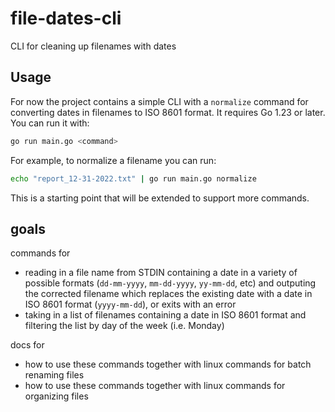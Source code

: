 # file-dates-cli
CLI for cleaning up filenames with dates

## Usage

For now the project contains a simple CLI with a `normalize` command for
converting dates in filenames to ISO 8601 format. It requires Go 1.23 or later.
You can run it with:

```bash
go run main.go <command>
```

For example, to normalize a filename you can run:

```bash
echo "report_12-31-2022.txt" | go run main.go normalize
```

This is a starting point that will be extended to support more commands.

## goals

commands for
- reading in a file name from STDIN containing a date in a variety of possible formats (`dd-mm-yyyy`, `mm-dd-yyyy`, `yy-mm-dd`, etc) and outputing the corrected filename which replaces the existing date with a date in ISO 8601 format (`yyyy-mm-dd`), or exits with an error
- taking in a list of filenames containing a date in ISO 8601 format and filtering the list by day of the week (i.e. Monday)

docs for
- how to use these commands together with linux commands for batch renaming files
- how to use these commands together with linux commands for organizing files
